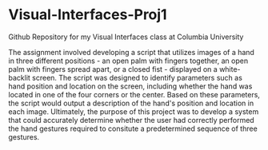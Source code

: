 # Visual-Interfaces-Proj1
Github Repository for my Visual Interfaces class at Columbia University

The assignment involved developing a script that utilizes images of a hand in three different positions - an open palm with fingers together, an open palm with fingers spread apart, or a closed fist - displayed on a white-backlit screen. The script was designed to identify parameters such as hand position and location on the screen, including whether the hand was located in one of the four corners or the center. Based on these parameters, the script would output a description of the hand's position and location in each image. Ultimately, the purpose of this project was to develop a system that could accurately determine whether the user had correctly performed the hand gestures required to consitute a predetermined sequence of three gestures. 
